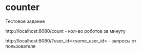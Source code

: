 # counter
Тестовое задание

http://localhost:8080/count - кол-во роботов за минуту

http://localhost:8080/?user_id=<some_user_id> - запросы от пользователя
